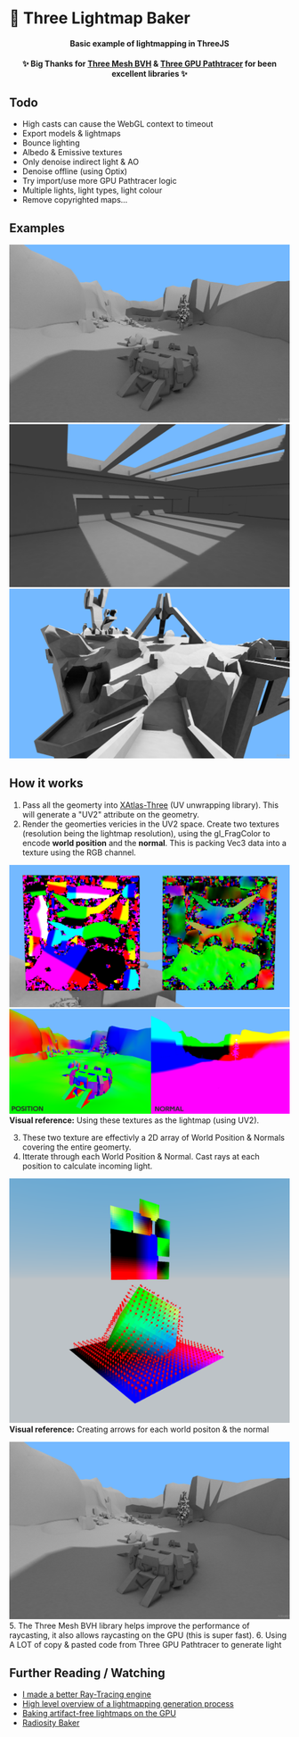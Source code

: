 # 🍞 Three Lightmap Baker

<h4 align="center">Basic example of lightmapping in ThreeJS</h4>
<h4 align="center">✨ Big Thanks for <a href="https://github.com/gkjohnson/three-mesh-bvh">Three Mesh BVH</a> & <a href="https://github.com/gkjohnson/three-gpu-pathtracer">Three GPU Pathtracer</a> for been excellent libraries ✨</h4>

 
## Todo
 - High casts can cause the WebGL context to timeout
 - Export models & lightmaps
 - Bounce lighting
 - Albedo & Emissive textures
 - Only denoise indirect light & AO
 - Denoise offline (using Optix)
 - Try import/use more GPU Pathtracer logic
 - Multiple lights, light types, light colour
 - Remove copyrighted maps...


## Examples

![alt text](screenshots/lightmap5.png)
![alt text](screenshots/lightmap7.png)
![alt text](screenshots/lightmap8.png)


## How it works
1. Pass all the geomerty into [XAtlas-Three](https://github.com/repalash/xatlas-three/) (UV unwrapping library). This will generate a "UV2" attribute on the geometry.
2. Render the geomerties vericies in the UV2 space. Create two textures (resolution being the lightmap resolution), using the gl_FragColor to encode **world position** and the **normal**. This is packing Vec3 data into a texture using the RGB channel.

![alt text](screenshots/lightmap6.png)
![alt text](screenshots/lightmap_combo.png)
**Visual reference:** Using these textures as the lightmap (using UV2). 

3. These two texture are effectivly a 2D array of World Position & Normals covering the entire geomerty.
4. Itterate through each World Position & Normal. Cast rays at each position to calculate incoming light.

![alt text](screenshots/lightmap_pixels.png)
**Visual reference:** Creating arrows for each world positon & the normal


![alt text](screenshots/lightmap5.png)
5. The Three Mesh BVH library helps improve the performance of raycasting, it also allows raycasting on the GPU (this is super fast). 
6. Using A LOT of copy & pasted code from Three GPU Pathtracer to generate light

## Further Reading / Watching
 - [I made a better Ray-Tracing engine](https://www.youtube.com/watch?v=A61S_2swwAc)
 - [High level overview of a lightmapping generation process](https://www.reddit.com/r/GraphicsProgramming/comments/brl22k/high_level_overview_of_a_lightmapping_generation/)
 - [Baking artifact-free lightmaps on the GPU](https://ndotl.wordpress.com/2018/08/29/baking-artifact-free-lightmaps/)
 - [Radiosity Baker](http://david-westreicher.github.io/2014/05/31/radiosity/)